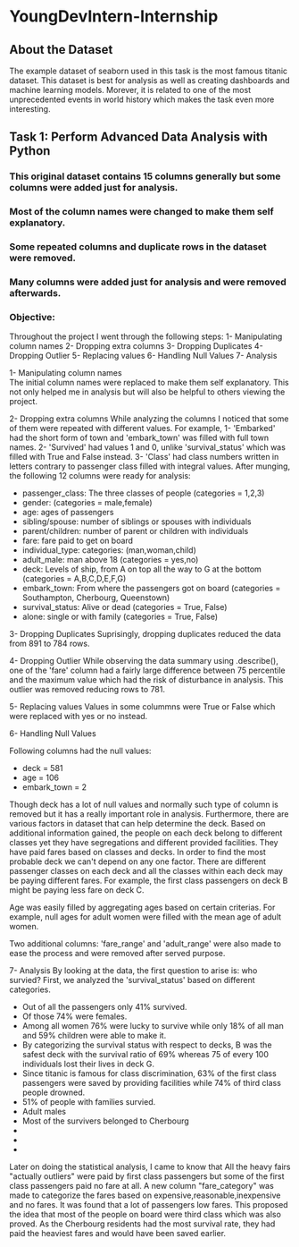 # YoungDevIntern-Internship
## About the Dataset
The example dataset of seaborn used in this task is the most famous titanic dataset. This dataset is best for analysis as well as creating dashboards and machine learning models. Morever, it is related to one of the most unprecedented events in world history which makes the task even more interesting.
## Task 1: Perform Advanced Data Analysis with Python
### This original dataset contains 15 columns generally but some columns were added just for analysis.
### Most of the column names were changed to make them self explanatory.
### Some repeated columns and duplicate rows in the dataset were removed.
### Many columns were added just for analysis and were removed afterwards.

### Objective:
Throughout the project I went through the following steps:
     1- Manipulating column names
     2- Dropping extra columns
     3- Dropping Duplicates 
     4- Dropping Outlier
     5- Replacing values 
     6- Handling Null Values
     7- Analysis

1- Manipulating column names     
The initial column names were replaced to make them self explanatory. This not only helped me in analysis but will also be helpful to others viewing the project.

2- Dropping extra columns
While analyzing the columns I noticed that some of them were repeated with different values. For example, 
    1- 'Embarked' had the short form of town and 'embark_town' was filled with full town names.
    2- 'Survived' had values 1 and 0, unlike 'survival_status' which was filled with True and False instead.
    3- 'Class' had class numbers written in letters contrary to passenger class filled with integral values.
After munging, the following 12 columns were ready for analysis:
<ul><li>passenger_class:  The three classes of people (categories = 1,2,3)</li>
     <li>gender: (categories = male,female)</li>
     <li>age: ages of passengers</li>
     <li>sibling/spouse: number of siblings or spouses with individuals</li>
     <li>parent/children: number of parent or children with individuals</li>
     <li>fare: fare paid to get on board</li>
     <li>individual_type: categories: (man,woman,child)</li>
     <li>adult_male: man above 18 (categories = yes,no)</li>
     <li>deck: Levels of ship, from A on top all the way to G at the bottom (categories = A,B,C,D,E,F,G)</li>
     <li>embark_town: From where the passengers got on board (categories = Southampton, Cherbourg, Queenstown)</li>
     <li>survival_status: Alive or dead (categories = True, False)</li>
     <li>alone: single or with family (categories = True, False)</li>
</ul>

3- Dropping Duplicates 
Suprisingly, dropping duplicates reduced the data from 891 to 784 rows.

4- Dropping Outlier
While observing the data summary using .describe(), one of the 'fare' column had a fairly large difference between 75 percentile and the maximum value which had the risk of disturbance in analysis. This outlier was removed reducing rows to 781.
  
5- Replacing values 
Values in some colummns were True or False which were replaced with yes or no instead.

6- Handling Null Values
<p>Following columns had the null values:</p>
<ul>
     <li>deck = 581</li>
     <li>age = 106</li>
     <li>embark_town = 2</li>
</ul>
Though deck has a lot of null values and normally such type of column is removed but it has a really important role in analysis. Furthermore, there are various factors in dataset that can help determine the deck.
Based on additional information gained, the people on each deck belong to different classes yet they have segregations and different provided facilities.    
They have paid fares based on classes and decks. In order to find the most probable deck we can't depend on any one factor. There are different passenger classes on each deck and all the classes within each deck may be paying different fares. For example, the first class passengers on deck B might be paying less fare on deck C.

Age was easily filled by aggregating ages based on certain criterias. For example, null ages for adult women were filled with the mean age of adult women.

Two additional columns: 'fare_range' and 'adult_range' were also made to ease the process and were removed after served purpose.

7- Analysis
By looking at the data, the first question to arise is: who survied?
First, we analyzed the 'survival_status' based on different categories. 
<ul>
     <li>Out of all the passengers only 41% survived.</li>
     <li>Of those 74% were females.</li>
     <li>Among all women 76% were lucky to survive while only 18% of all man and 59% children were able to make it.</li>
     <li>By categorizing the survival status with respect to decks, B was the safest deck with the survival ratio of 69% whereas 75 of every 100 individuals lost their 
      lives in deck G.</li>
     <li>Since titanic is famous for class discrimination, 63% of the first class passengers were saved by providing facilities while 74% of third class people drowned.</li>
     <li>51% of people with families survied.</li>
     <li>Adult males </li>
     <li>Most of the survivers belonged to Cherbourg</li>
     <li></li>
     <li></li>
     <li></li>

</ul>
Later on doing the statistical analysis, I came to know that
All the heavy fairs "actually outliers" were paid by first class passengers but some of the first class passengers paid no fare at all.
A new column "fare_category" was made to categorize the fares based on expensive,reasonable,inexpensive and no fares. It was found that a lot of passengers low fares. This proposed the idea that most of the people on board were third class which was also proved.
As the Cherbourg residents had the most survival rate, they had paid the heaviest fares and would have been saved earlier.








 
